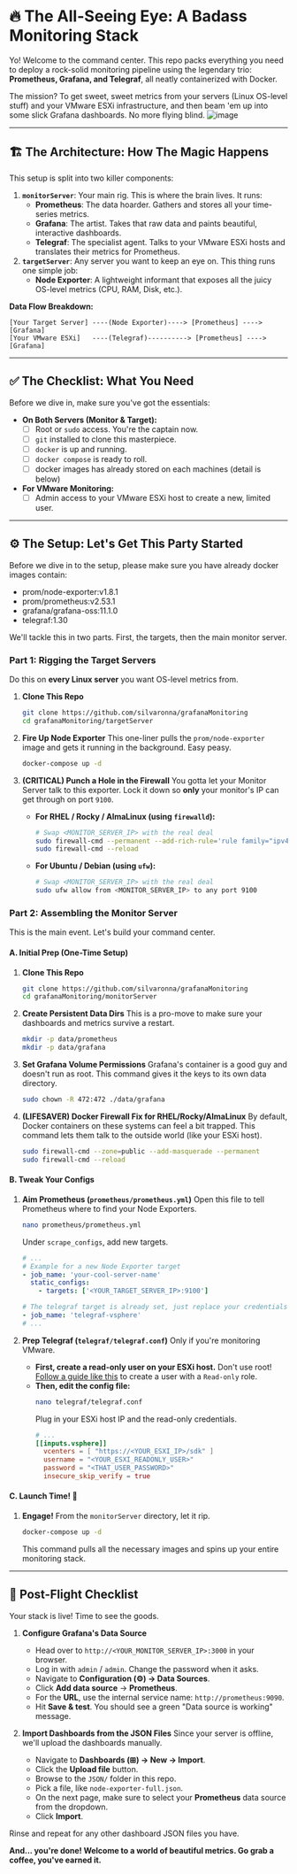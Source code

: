 # 🔥 The All-Seeing Eye: A Badass Monitoring Stack

Yo! Welcome to the command center. This repo packs everything you need to deploy a rock-solid monitoring pipeline using the legendary trio: **Prometheus, Grafana, and Telegraf**, all neatly containerized with Docker.

The mission? To get sweet, sweet metrics from your servers (Linux OS-level stuff) and your VMware ESXi infrastructure, and then beam 'em up into some slick Grafana dashboards. No more flying blind.
![image](https://github.com/user-attachments/assets/6dcb1dc8-74af-44d8-9717-e533e0eb2ced)

---

## 🏗️ The Architecture: How The Magic Happens

This setup is split into two killer components:

1.  **`monitorServer`**: Your main rig. This is where the brain lives. It runs:
    * **Prometheus**: The data hoarder. Gathers and stores all your time-series metrics.
    * **Grafana**: The artist. Takes that raw data and paints beautiful, interactive dashboards.
    * **Telegraf**: The specialist agent. Talks to your VMware ESXi hosts and translates their metrics for Prometheus.
2.  **`targetServer`**: Any server you want to keep an eye on. This thing runs one simple job:
    * **Node Exporter**: A lightweight informant that exposes all the juicy OS-level metrics (CPU, RAM, Disk, etc.).

**Data Flow Breakdown:**

```
[Your Target Server] ----(Node Exporter)----> [Prometheus] ----> [Grafana]
[Your VMware ESXi]   ----(Telegraf)----------> [Prometheus] ----> [Grafana]
```

---

## ✅ The Checklist: What You Need

Before we dive in, make sure you've got the essentials:

* **On Both Servers (Monitor & Target):**
    * [ ] Root or `sudo` access. You're the captain now.
    * [ ] `git` installed to clone this masterpiece.
    * [ ] `docker` is up and running.
    * [ ] `docker compose` is ready to roll.
    * [ ] docker images has already stored on each machines (detail is below)
* **For VMware Monitoring:**
    * [ ] Admin access to your VMware ESXi host to create a new, limited user.

---

## ⚙️ The Setup: Let's Get This Party Started

Before we dive in to the setup, please make sure you have already docker images contain:
- prom/node-exporter:v1.8.1
- prom/prometheus:v2.53.1
- grafana/grafana-oss:11.1.0
- telegraf:1.30

We'll tackle this in two parts. First, the targets, then the main monitor server.

### Part 1: Rigging the Target Servers

Do this on **every Linux server** you want OS-level metrics from.

1.  **Clone This Repo**
    ```bash
    git clone https://github.com/silvaronna/grafanaMonitoring
    cd grafanaMonitoring/targetServer
    ```

2.  **Fire Up Node Exporter**
    This one-liner pulls the `prom/node-exporter` image and gets it running in the background. Easy peasy.
    ```bash
    docker-compose up -d
    ```

3.  **(CRITICAL) Punch a Hole in the Firewall**
    You gotta let your Monitor Server talk to this exporter. Lock it down so **only** your monitor's IP can get through on port `9100`.

    * **For RHEL / Rocky / AlmaLinux (using `firewalld`):**
        ```bash
        # Swap <MONITOR_SERVER_IP> with the real deal
        sudo firewall-cmd --permanent --add-rich-rule='rule family="ipv4" source address="<MONITOR_SERVER_IP>" port protocol="tcp" port="9100" accept'
        sudo firewall-cmd --reload
        ```
    * **For Ubuntu / Debian (using `ufw`):**
        ```bash
        # Swap <MONITOR_SERVER_IP> with the real deal
        sudo ufw allow from <MONITOR_SERVER_IP> to any port 9100
        ```

### Part 2: Assembling the Monitor Server

This is the main event. Let's build your command center.

#### A. Initial Prep (One-Time Setup)

1.  **Clone This Repo**
    ```bash
    git clone https://github.com/silvaronna/grafanaMonitoring
    cd grafanaMonitoring/monitorServer
    ```

2.  **Create Persistent Data Dirs**
    This is a pro-move to make sure your dashboards and metrics survive a restart.
    ```bash
    mkdir -p data/prometheus
    mkdir -p data/grafana
    ```

3.  **Set Grafana Volume Permissions**
    Grafana's container is a good guy and doesn't run as root. This command gives it the keys to its own data directory.
    ```bash
    sudo chown -R 472:472 ./data/grafana
    ```

4.  **(LIFESAVER) Docker Firewall Fix for RHEL/Rocky/AlmaLinux**
    By default, Docker containers on these systems can feel a bit trapped. This command lets them talk to the outside world (like your ESXi host).
    ```bash
    sudo firewall-cmd --zone=public --add-masquerade --permanent
    sudo firewall-cmd --reload
    ```

#### B. Tweak Your Configs

1.  **Aim Prometheus (`prometheus/prometheus.yml`)**
    Open this file to tell Prometheus where to find your Node Exporters.
    ```bash
    nano prometheus/prometheus.yml
    ```
    Under `scrape_configs`, add new targets.
    ```yaml
    # ...
    # Example for a new Node Exporter target
    - job_name: 'your-cool-server-name'
      static_configs:
        - targets: ['<YOUR_TARGET_SERVER_IP>:9100']
    
    # The telegraf target is already set, just replace your credentials vmware vsphere.
    - job_name: 'telegraf-vsphere'
    # ...
    ```

2.  **Prep Telegraf (`telegraf/telegraf.conf`)**
    Only if you're monitoring VMware.
    * **First, create a read-only user on your ESXi host.** Don't use root! [Follow a guide like this](https://docs.vmware.com/en/VMware-vSphere/6.5/com.vmware.vsphere.security.doc/GUID-53D26342-322A-45A5-A473-65DA20422538.html) to create a user with a `Read-only` role.
    * **Then, edit the config file:**
        ```bash
        nano telegraf/telegraf.conf
        ```
        Plug in your ESXi host IP and the read-only credentials.
        ```conf
        # ...
        [[inputs.vsphere]]
          vcenters = [ "https://<YOUR_ESXI_IP>/sdk" ]
          username = "<YOUR_ESXI_READONLY_USER>"
          password = "<THAT_USER_PASSWORD>"
          insecure_skip_verify = true
        ```

#### C. Launch Time! 🚀

1.  **Engage!**
    From the `monitorServer` directory, let it rip.
    ```bash
    docker-compose up -d
    ```
    This command pulls all the necessary images and spins up your entire monitoring stack.

---

## 🚀 Post-Flight Checklist

Your stack is live! Time to see the goods.

1.  **Configure Grafana's Data Source**
    * Head over to `http://<YOUR_MONITOR_SERVER_IP>:3000` in your browser.
    * Log in with `admin` / `admin`. Change the password when it asks.
    * Navigate to **Configuration (⚙️) → Data Sources**.
    * Click **Add data source** → **Prometheus**.
    * For the **URL**, use the internal service name: `http://prometheus:9090`.
    * Hit **Save & test**. You should see a green "Data source is working" message.

2.  **Import Dashboards from the JSON Files**
    Since your server is offline, we'll upload the dashboards manually.
    * Navigate to **Dashboards (⊞) → New → Import**.
    * Click the **Upload file** button.
    * Browse to the `JSON/` folder in this repo.
    * Pick a file, like `node-exporter-full.json`.
    * On the next page, make sure to select your **Prometheus** data source from the dropdown.
    * Click **Import**.

Rinse and repeat for any other dashboard JSON files you have.

**And... you're done! Welcome to a world of beautiful metrics. Go grab a coffee, you've earned it.**

